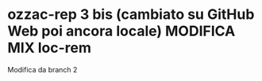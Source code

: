 # ozzac-rep 3 bis (cambiato su GitHub Web poi ancora locale) MODIFICA MIX loc-rem

Modifica da branch 2
